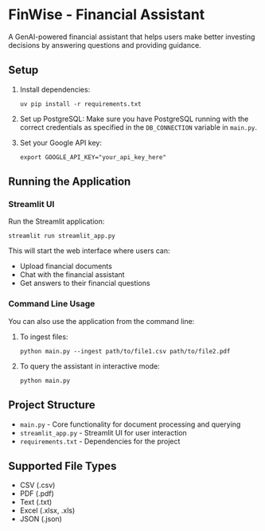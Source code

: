 # FinWise - Financial Assistant

A GenAI-powered financial assistant that helps users make better investing decisions by answering questions and providing guidance.

## Setup

1. Install dependencies:
   ```
   uv pip install -r requirements.txt
   ```

2. Set up PostgreSQL:
   Make sure you have PostgreSQL running with the correct credentials as specified in the `DB_CONNECTION` variable in `main.py`.

3. Set your Google API key:
   ```
   export GOOGLE_API_KEY="your_api_key_here"
   ```

## Running the Application

### Streamlit UI

Run the Streamlit application:

```
streamlit run streamlit_app.py
```

This will start the web interface where users can:
- Upload financial documents
- Chat with the financial assistant
- Get answers to their financial questions

### Command Line Usage

You can also use the application from the command line:

1. To ingest files:
   ```
   python main.py --ingest path/to/file1.csv path/to/file2.pdf
   ```

2. To query the assistant in interactive mode:
   ```
   python main.py
   ```

## Project Structure

- `main.py` - Core functionality for document processing and querying
- `streamlit_app.py` - Streamlit UI for user interaction
- `requirements.txt` - Dependencies for the project

## Supported File Types

- CSV (.csv)
- PDF (.pdf)
- Text (.txt)
- Excel (.xlsx, .xls)
- JSON (.json)
